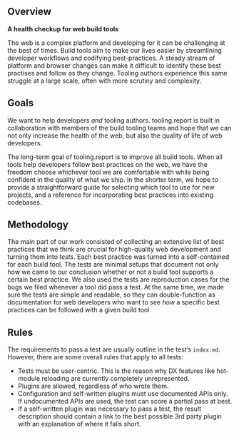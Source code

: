 ## Overview

**A health checkup for web build tools**

The web is a complex platform and developing for it can be challenging at the best of times. Build tools aim to make our lives easier by streamlining developer workflows and codifying best-practices. A steady stream of platform and browser changes can make it difficult to identify these best practises and follow as they change. Tooling authors experience this same struggle at a large scale, often with more scrutiny and complexity.

## Goals

We want to help developers _and_ tooling authors. tooling.report is built in collaboration with members of the build tooling teams and hope that we can not only increase the health of the web, but also the quality of life of web developers.

The long-term goal of tooling.report is to improve all build tools. When all tools help developers follow best practices on the web, we have the freedom choose whichever tool we are comfortable with while being confident in the quality of what we ship. In the shorter term, we hope to provide a straightforward guide for selecting which tool to use for new projects, and a reference for incorporating best practices into existing codebases.

## Methodology

The main part of our work consisted of collecting an extensive list of best practices that we think are crucial for high-quality web development and turning them into _tests_. Each best practice was turned into a self-contained for each build tool. The tests are minimal setups that document not only how we came to our conclusion whether or not a build tool supports a certain best practice. We also used the tests are reproduction cases for the bugs we filed whenever a tool did pass a test. At the same time, we made sure the tests are simple and readable, so they can double-function as documentation for web developers who want to see _how_ a specific best practices can be followed with a given build tool

## Rules

The requirements to pass a test are usually outline in the test’s `index.md`. However, there are some overall rules that apply to all tests:

- Tests must be user-centric. This is the reason why DX features like hot-module reloading are currently completely unrepresented.
- Plugins are allowed, regardless of who wrote them.
- Configuration and self-written plugins must use documented APIs only. If undocumented APIs are used, the test can score a partial pass at best.
- If a self-written plugin was necessary to pass a test, the result description should contain a link to the best possible 3rd party plugin with an explanation of where it falls short.
